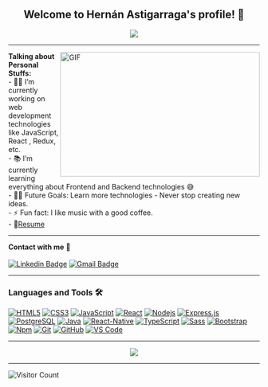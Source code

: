 
  <h2 align="center">
    Welcome to Hernán Astigarraga's profile! 👋
  </h2>
  
  <div align="center">
   <img align="center" src="https://readme-typing-svg.herokuapp.com/?lines=Full%20Stack%20Developer;Always%20learning%20new%20things&font=Fira%20Code&center=true&width=440&height=45&color=f75c7e&vCenter=true&size=22">

  </div>


---
<img  align="right" height="250px" width="400px" alt="GIF" src = https://camo.githubusercontent.com/fa73289736064aba480d0708da37d7aa183a8c3e2bcc2f58c54285a3bbbeecc1/68747470733a2f2f7777772e61616c7068612e6e65742f77702d636f6e74656e742f75706c6f6164732f323032302f31322f66756c6c2d737461636b2d646576656c6f706d656e742e676966>

  **Talking about Personal Stuffs:** </br>
    - 👨‍💻 I’m currently working on web development technologies like JavaScript, React , Redux, etc.</br>
    - 📚 I’m currently learning everything about Frontend and Backend technologies 😅 </br>
    - 💪🏼 Future Goals: Learn more technologies - Never stop creating new ideas. </br>
    - ⚡ Fun fact: I like music with a good coffee.</br>
    - 📝[Resume](https://github.com/hastigarraga/hastigarraga/files/7211420/cv.actualizado.pdf)</br>
 

---
**Contact with me** 📝 </br></br>
[![Linkedin Badge](https://img.shields.io/badge/-LinkedIn-blue?style=flat-square&logo=Linkedin&logoColor=white&link=https://www.linkedin.com/in/hernan-astigarraga/)](https://www.linkedin.com/in/hernan-astigarraga/) 
[![Gmail Badge](https://img.shields.io/badge/-Gmail-c14438?style=flat-square&logo=Gmail&logoColor=white&link=mailto:hernan.astigarraga.com)](mailto:hernan.astigarraga@gmail.com)
<br />

---

### Languages and Tools 🛠 

[![HTML5](https://img.shields.io/badge/-HTML5-%23E44D27?style=flat-square&logo=html5&logoColor=ffffff&link=https://github.com/hastigarraga/)](https://github.com/hastigarraga/)
[![CSS3](https://img.shields.io/badge/-CSS3-%231572B6?style=flat-square&logo=css3&link=https://github.com/hastigarraga/)](https://github.com/hastigarraga/)
[![JavaScript](https://img.shields.io/badge/-JavaScript-%23F7DF1C?style=flat-square&logo=javascript&logoColor=000000&labelColor=%23F7DF1C&color=%23FFCE5A&link=https://github.com/hastigarraga/)](https://github.com/hastigarraga/)
[![React](https://img.shields.io/badge/-React-61DAFB?style=flat-square&logo=react&logoColor=ffffff&link=https://github.com/hastigarraga/)](https://github.com/hastigarraga/)
[![Nodejs](https://img.shields.io/badge/-Nodejs-339933?style=flat-square&logo=Node.js&logoColor=ffffff&link=https://github.com/hastigarraga/)](https://github.com/hastigarraga/)
<a href="#"><img alt="Express.js" src="https://img.shields.io/badge/Express.js-404d59.svg?logo=express&logoColor=white"></a>
[![PostgreSQL](https://img.shields.io/badge/-PostgreSQL-4169E1?style=flat-square&logo=postgresql&logoColor=ffffff&style=flat-square&link=https://github.com/hastigarraga/)](https://github.com/hastigarraga/)
[![Java](http://img.shields.io/badge/-Java-5B4638?style=flat-square&logo=java&logoColor=ffffff&link=https://github.com/hastigarraga/)](https://github.com/hastigarraga/)
[![React-Native](https://img.shields.io/badge/-React%E2%80%93Native-61DAFB?style=flat-square&logo=react&logoColor=ffffff&style=flat-square&link=https://github.com/hastigarraga/)](https://github.com/hastigarraga/)
[![TypeScript](https://img.shields.io/badge/-TypeScript-007ACC?style=flat-square&logo=typescript&link=https://github.com/hastigarraga/)](https://github.com/hastigarraga/)
[![Sass](https://img.shields.io/badge/-Sass-%23CC6699?style=flat-square&logo=sass&logoColor=ffffff&link=https://github.com/hastigarraga/)](https://github.com/hastigarraga/)
[![Bootstrap](https://img.shields.io/badge/-Bootstrap-563D7C?style=flat-square&logo=Bootstrap&link=https://github.com/hastigarraga/)](https://github.com/hastigarraga/)
[![Npm](https://img.shields.io/badge/-npm-CB3837?style=flat-square&logo=npm&link=https://github.com/hastigarraga/)](https://github.com/hastigarraga/)
[![Git](https://img.shields.io/badge/-Git-%23F05032?style=flat-square&logo=git&logoColor=%23ffffff&link=https://github.com/hastigarraga/)](https://github.com/hastigarraga/)
[![GitHub](https://img.shields.io/badge/-GitHub-181717?style=flat-square&logo=github&link=https://github.com/hastigarraga/)](https://github.com/hastigarraga/)
[![VS Code](http://img.shields.io/badge/-VS%20Code-007ACC?style=flat-square&logo=visual-studio-code&logoColor=ffffff&link=https://github.com/hastigarraga/)](https://github.com/hastigarraga/)

---

<div align="center">
<img src="https://raw.githubusercontent.com/saadeghi/saadeghi/master/dino.gif"><br> 
</div> 

---

![Visitor Count](https://profile-counter.glitch.me/hastigarraga/count.svg)





<!--
**hastigarraga/hastigarraga** is a ✨ _special_ ✨ repository because its `README.md` (this file) appears on your GitHub profile.

<h1 align="center"> 👋 </h1>
<div align="center">
  <img src="https://github.com/hastigarraga/hastigarraga/blob/master/images/header.gif" alt="header"/>
</div>
<div>
![Visitor Count](https://profile-counter.glitch.me/hastigarraga/count.svg)
</div>
<a href="https://www.linkedin.com/in/hernan-astigarraga/"><img align="left" alt="bilgehangecici | linkedIn" width="35px" src="https://i.pinimg.com/originals/de/b4/6f/deb46f02a59e3b3a2aa58fac16290d63.gif"></a>
Welcome to Hernán Astigarraga's profile!



<a href="https://www.linkedin.com/in/hernan-astigarraga/" target="_blank" rel="noopener noreferrer"><img align="left" alt="bilgehangecici | linkedIn" width="35px" src="https://i.pinimg.com/originals/de/b4/6f/deb46f02a59e3b3a2aa58fac16290d63.gif"></a>
Here are some ideas to get you started:

- 🔭 I’m currently working on ...
- 🌱 I’m currently learning ...
- 👯 I’m looking to collaborate on ...
- 🤔 I’m looking for help with ...
- 💬 Ask me about ...
- 📫 How to reach me: ...
- 😄 Pronouns: ...
- ⚡ Fun fact: ...
-->

